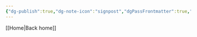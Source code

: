 ```yaml
---
{"dg-publish":true,"dg-note-icon":"signpost","dgPassFrontmatter":true,"noteIcon":"signpost","permalink":"/10-tags/salmos/","created":"2025-10-18T20:24:13.543+01:00","updated":"2025-10-25T17:06:41.441+01:00"}
---
```


[[Home\|Back home]]